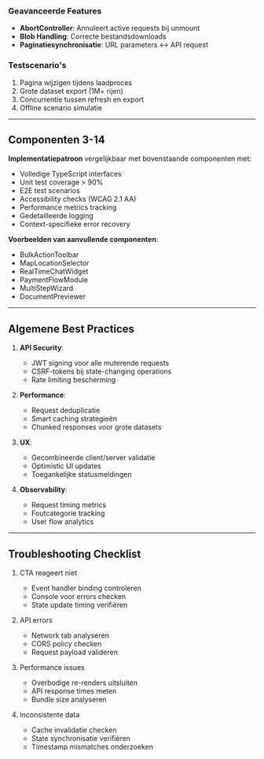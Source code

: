 
### Geavanceerde Features
- **AbortController**: Annuleert active requests bij unmount
- **Blob Handling**: Correcte bestandsdownloads
- **Paginatiesynchronisatie**: URL parameters ↔ API request

### Testscenario's
1. Pagina wijzigen tijdens laadproces
2. Grote dataset export (1M+ rijen)
3. Concurrentie tussen refresh en export
4. Offline scenario simulatie

---

## Componenten 3-14
**Implementatiepatroon** vergelijkbaar met bovenstaande componenten met:
- Volledige TypeScript interfaces
- Unit test coverage > 90%
- E2E test scenarios
- Accessibility checks (WCAG 2.1 AA)
- Performance metrics tracking
- Gedetailleerde logging
- Context-specifieke error recovery

**Voorbeelden van aanvullende componenten**:
- BulkActionToolbar
- MapLocationSelector
- RealTimeChatWidget
- PaymentFlowModule
- MultiStepWizard
- DocumentPreviewer

---

## Algemene Best Practices
1. **API Security**:
   - JWT signing voor alle muterende requests
   - CSRF-tokens bij state-changing operations
   - Rate limiting bescherming

2. **Performance**:
   - Request deduplicatie
   - Smart caching strategieën
   - Chunked responses voor grote datasets

3. **UX**:
   - Gecombineerde client/server validatie
   - Optimistic UI updates
   - Toegankelijke statusmeldingen

4. **Observability**:
   - Request timing metrics
   - Foutcategorie tracking
   - User flow analytics

---

## Troubleshooting Checklist
1. CTA reageert niet
   - Event handler binding controleren
   - Console voor errors checken
   - State update timing verifiëren

2. API errors
   - Network tab analyseren
   - CORS policy checken
   - Request payload valideren

3. Performance issues
   - Overbodige re-renders uitsluiten
   - API response times meten
   - Bundle size analyseren

4. Inconsistente data
   - Cache invalidatie checken
   - State synchronisatie verifiëren
   - Timestamp mismatches onderzoeken
